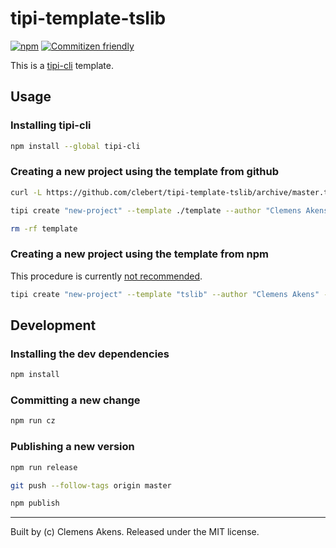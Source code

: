 # tipi-template-tslib

[![npm][0]][1]
[![Commitizen friendly][2]][3]

This is a [tipi-cli][4] template.

## Usage

### Installing tipi-cli

```sh
npm install --global tipi-cli
```

### Creating a new project using the template from github

```sh
curl -L https://github.com/clebert/tipi-template-tslib/archive/master.tar.gz | tar -xf- --strip 1 */template
```

```sh
tipi create "new-project" --template ./template --author "Clemens Akens" --email "clebert@me.com" --description "TODO" --user "clebert"
```

```sh
rm -rf template
```

### Creating a new project using the template from npm

This procedure is currently [not recommended][5].

```sh
tipi create "new-project" --template "tslib" --author "Clemens Akens" --email "clebert@me.com" --description "TODO" --user "clebert"
```

## Development

### Installing the dev dependencies

```sh
npm install
```

### Committing a new change

```sh
npm run cz
```

### Publishing a new version

```sh
npm run release
```

```sh
git push --follow-tags origin master
```

```sh
npm publish
```

---
Built by (c) Clemens Akens. Released under the MIT license.

[0]: https://img.shields.io/npm/v/tipi-template-tslib.svg?maxAge=3600
[1]: https://www.npmjs.com/package/tipi-template-tslib
[2]: https://img.shields.io/badge/commitizen-friendly-brightgreen.svg
[3]: http://commitizen.github.io/cz-cli/
[4]: https://github.com/marionebl/tipi-cli#usage
[5]: https://github.com/clebert/tipi-template-tslib/issues/2
